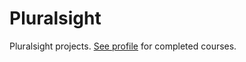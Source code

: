 # Pluralsight
Pluralsight projects. [See profile](https://app.pluralsight.com/profile/jason-springer) for completed courses.

